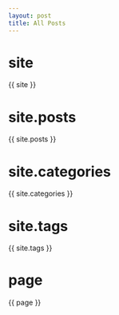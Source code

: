 ```yaml
---
layout: post
title: All Posts
---
```


# site

{{ site }}

# site.posts

{{ site.posts }}

#  site.categories

{{ site.categories }}

#  site.tags

{{ site.tags }}

# page

{{ page }}